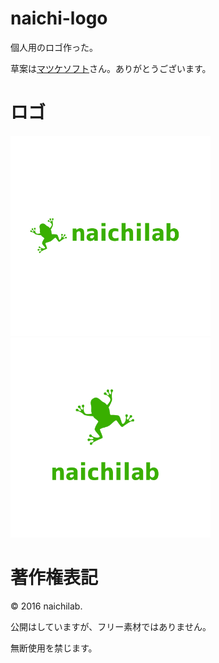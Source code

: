 # naichi-logo

個人用のロゴ作った。

草案は[マツケソフト](https://twitter.com/matsukesoft)さん。ありがとうございます。

# ロゴ

<img src="https://github.com/naichilab/naichi-logo/blob/master/export/3a.png?raw=true" width="320px"/>
<img src="https://github.com/naichilab/naichi-logo/blob/master/export/4a.png?raw=true" width="320px"/>

# 著作権表記

© 2016 naichilab.

公開はしていますが、フリー素材ではありません。

無断使用を禁じます。
